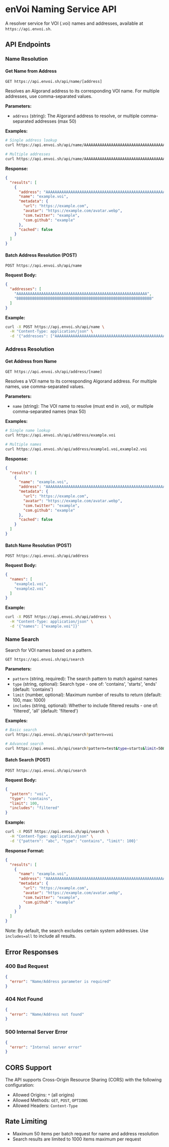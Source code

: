 # enVoi Naming Service API

A resolver service for VOI (.voi) names and addresses, available at `https://api.envoi.sh`.

## API Endpoints

### Name Resolution

#### Get Name from Address
```
GET https://api.envoi.sh/api/name/[address]
```

Resolves an Algorand address to its corresponding VOI name. For multiple addresses, use comma-separated values.

**Parameters:**
- `address` (string): The Algorand address to resolve, or multiple comma-separated addresses (max 50)

**Examples:**
```bash
# Single address lookup
curl https://api.envoi.sh/api/name/AAAAAAAAAAAAAAAAAAAAAAAAAAAAAAAAAAAAAAAAAAAAAAAAAAAAAAAAAA

# Multiple addresses
curl https://api.envoi.sh/api/name/AAAAAAAAAAAAAAAAAAAAAAAAAAAAAAAAAAAAAAAAAAAAAAAAAAAAAAAAAA,BBBBBBBBBBBBBBBBBBBBBBBBBBBBBBBBBBBBBBBBBBBBBBBBBBBBBBBBBBBB
```

**Response:**
```json
{
  "results": [
    {
      "address": "AAAAAAAAAAAAAAAAAAAAAAAAAAAAAAAAAAAAAAAAAAAAAAAAAAAAAAAAAA",
      "name": "example.voi",
      "metadata": {
        "url": "https://example.com",
        "avatar": "https://example.com/avatar.webp",
        "com.twitter": "example",
        "com.github": "example"
      },
      "cached": false
    }
  ]
}
```

#### Batch Address Resolution (POST)
```
POST https://api.envoi.sh/api/name
```

**Request Body:**
```json
{
  "addresses": [
    "AAAAAAAAAAAAAAAAAAAAAAAAAAAAAAAAAAAAAAAAAAAAAAAAAAAAAAAAAA",
    "BBBBBBBBBBBBBBBBBBBBBBBBBBBBBBBBBBBBBBBBBBBBBBBBBBBBBBBBBBBB"
  ]
}
```

**Example:**
```bash
curl -X POST https://api.envoi.sh/api/name \
  -H "Content-Type: application/json" \
  -d '{"addresses": ["AAAAAAAAAAAAAAAAAAAAAAAAAAAAAAAAAAAAAAAAAAAAAAAAAAAAAAAAAA"]}'
```

### Address Resolution

#### Get Address from Name
```
GET https://api.envoi.sh/api/address/[name]
```

Resolves a VOI name to its corresponding Algorand address. For multiple names, use comma-separated values.

**Parameters:**
- `name` (string): The VOI name to resolve (must end in .voi), or multiple comma-separated names (max 50)

**Examples:**
```bash
# Single name lookup
curl https://api.envoi.sh/api/address/example.voi

# Multiple names
curl https://api.envoi.sh/api/address/example1.voi,example2.voi
```

**Response:**
```json
{
  "results": [
    {
      "name": "example.voi",
      "address": "AAAAAAAAAAAAAAAAAAAAAAAAAAAAAAAAAAAAAAAAAAAAAAAAAAAAAAAAAA",
      "metadata": {
        "url": "https://example.com",
        "avatar": "https://example.com/avatar.webp",
        "com.twitter": "example",
        "com.github": "example"
      },
      "cached": false
    }
  ]
}
```

#### Batch Name Resolution (POST)
```
POST https://api.envoi.sh/api/address
```

**Request Body:**
```json
{
  "names": [
    "example1.voi",
    "example2.voi"
  ]
}
```

**Example:**
```bash
curl -X POST https://api.envoi.sh/api/address \
  -H "Content-Type: application/json" \
  -d '{"names": ["example.voi"]}'
```

### Name Search

Search for VOI names based on a pattern.

```
GET https://api.envoi.sh/api/search
```

**Parameters:**
- `pattern` (string, required): The search pattern to match against names
- `type` (string, optional): Search type - one of: 'contains', 'starts', 'ends' (default: 'contains')
- `limit` (number, optional): Maximum number of results to return (default: 100, max: 1000)
- `includes` (string, optional): Whether to include filtered results - one of: 'filtered', 'all' (default: 'filtered')

**Examples:**
```bash
# Basic search
curl https://api.envoi.sh/api/search?pattern=voi

# Advanced search
curl https://api.envoi.sh/api/search?pattern=test&type=starts&limit=50&includes=all
```

#### Batch Search (POST)
```
POST https://api.envoi.sh/api/search
```

**Request Body:**
```json
{
  "pattern": "voi",
  "type": "contains",
  "limit": 100,
  "includes": "filtered"
}
```

**Example:**
```bash
curl -X POST https://api.envoi.sh/api/search \
  -H "Content-Type: application/json" \
  -d '{"pattern": "abc", "type": "contains", "limit": 100}'
```

**Response Format:**
```json
{
  "results": [
    {
      "name": "example.voi",
      "address": "AAAAAAAAAAAAAAAAAAAAAAAAAAAAAAAAAAAAAAAAAAAAAAAAAAAAAAAAAA",
      "metadata": {
        "url": "https://example.com",
        "avatar": "https://example.com/avatar.webp",
        "com.twitter": "example",
        "com.github": "example"
      }
    }
  ]
}
```

Note: By default, the search excludes certain system addresses. Use `includes=all` to include all results.

## Error Responses

### 400 Bad Request
```json
{
  "error": "Name/Address parameter is required"
}
```

### 404 Not Found
```json
{
  "error": "Name/Address not found"
}
```

### 500 Internal Server Error
```json
{
  "error": "Internal server error"
}
```

## CORS Support

The API supports Cross-Origin Resource Sharing (CORS) with the following configuration:
- Allowed Origins: `*` (all origins)
- Allowed Methods: `GET`, `POST`, `OPTIONS`
- Allowed Headers: `Content-Type`

## Rate Limiting

- Maximum 50 items per batch request for name and address resolution
- Search results are limited to 1000 items maximum per request
